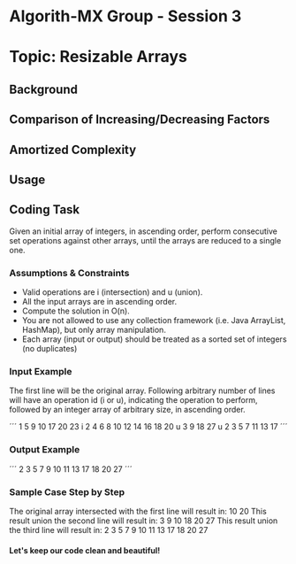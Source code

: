 # Algorith-MX Group - Session 3
# Topic: Resizable Arrays

## Background 

## Comparison of Increasing/Decreasing Factors

## Amortized Complexity

## Usage

## Coding Task

Given an initial array of integers, in ascending order, perform consecutive set operations against other arrays,
until the arrays are reduced to a single one.

### Assumptions & Constraints

* Valid operations are i (intersection) and u (union).
* All the input arrays are in ascending order.
* Compute the solution in O(n).
* You are not allowed to use any collection framework (i.e. Java ArrayList, HashMap), but only array manipulation.
* Each array (input or output) should be treated as a sorted set of integers (no duplicates)

### Input Example

The first line will be the original array.
Following arbitrary number of lines will have an operation id (i or u), indicating the operation to perform, 
followed by an integer array of arbitrary size, in ascending order. 

´´´
1 5 9 10 17 20 23
i 2 4 6 8 10 12 14 16 18 20
u 3 9 18 27
u 2 3 5 7 11 13 17
´´´

### Output Example

´´´
2 3 5 7 9 10 11 13 17 18 20 27
´´´

### Sample Case Step by Step

The original array intersected with the first line will result in: 10 20
This result union the second line will result in: 3 9 10 18 20 27
This result union the third line will result in: 2 3 5 7 9 10 11 13 17 18 20 27

#### Let's keep our code clean and beautiful!
